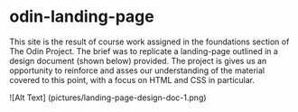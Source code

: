 # odin-landing-page

This site is the result of course work assigned in the foundations section of The Odin Project.
The brief was to replicate a landing-page outlined in a design document (shown below) provided. 
The project is gives us an opportunity to reinforce and asses our understanding of the material 
covered to this point, with a focus on HTML and CSS in particular.

![Alt Text] (pictures/landing-page-design-doc-1.png)


